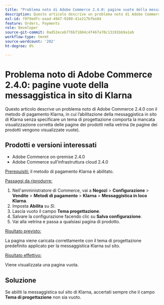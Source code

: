 ```yaml
---
title: "Problema noto di Adobe Commerce 2.4.0: pagine vuote della messaggistica in sito di Klarna"
description: Questo articolo descrive un problema noto di Adobe Commerce 2.4.0 con il metodo di pagamento Klarna, in cui l’abilitazione della messaggistica in sito di Klarna senza specificare un tema di progettazione comporta la mancata visualizzazione corretta delle pagine dei prodotti nella vetrina (le pagine dei prodotti vengono visualizzate vuote).
exl-id: f0f9edfc-eaad-4947-9200-41e217bfbe84
feature: Orders, Payments
role: Developer
source-git-commit: 0ad52eceb776b71604c4f467a70c13191bb9a1eb
workflow-type: tm+mt
source-wordcount: '202'
ht-degree: 0%

---
```


# Problema noto di Adobe Commerce 2.4.0: pagine vuote della messaggistica in sito di Klarna

Questo articolo descrive un problema noto di Adobe Commerce 2.4.0 con il metodo di pagamento Klarna, in cui l’abilitazione della messaggistica in sito di Klarna senza specificare un tema di progettazione comporta la mancata visualizzazione corretta delle pagine dei prodotti nella vetrina (le pagine dei prodotti vengono visualizzate vuote).

## Prodotti e versioni interessati

* Adobe Commerce on-premise 2.4.0
* Adobe Commerce sull’infrastruttura cloud 2.4.0

<u>Prerequisiti:</u> il metodo di pagamento Klarna è abilitato.

<u>Passaggi da riprodurre:</u>

1. Nell&#39;amministratore di Commerce, vai a **Negozi** > **Configurazione** > **Vendite** > **Metodi di pagamento** > **Klarna** > **Messaggistica in loco Klarna**.
1. Imposta **Abilita** su *Sì*.
1. Lascia vuoto il campo **Tema progettazione**.
1. Salvare la configurazione facendo clic su **Salva configurazione**.
1. Vai alla vetrina e passa a qualsiasi pagina di prodotto.

<u>Risultato previsto:</u>

La pagina viene caricata correttamente con il tema di progettazione predefinito applicato per la messaggistica Klarna sul sito.

<u>Risultato effettivo:</u>

Viene visualizzata una pagina vuota.

## Soluzione

Se abiliti la messaggistica sul sito di Klarna, accertati sempre che il campo **Tema di progettazione** non sia vuoto.
